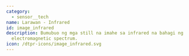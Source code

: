 ```yaml
---
category: 
  - sensor__tech
name: Larawan - Infrared
id: image_infrared
description: Bumubuo ng mga still na imahe sa infrared na bahagi ng
  electromagnetic spectrum.
icon: /dtpr-icons/image_infrared.svg
---
```

